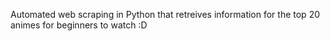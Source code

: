 Automated web scraping in Python that retreives information for the top 20 animes for beginners to watch :D
